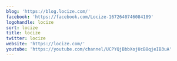 ```yaml
---
blog: 'https://blog.locize.com/'
facebook: 'https://facebook.com/Locize-1672640746084189'
logohandle: locize
sort: locize
title: locize
twitter: locize
website: 'https://locize.com/'
youtube: 'https://youtube.com/channel/UCPYQjBbbXojUcB8qjeIB3uA'
---
```

